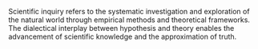 
Scientific inquiry refers to the systematic investigation and exploration of the natural world through empirical methods and theoretical frameworks. The dialectical interplay between hypothesis and theory enables the advancement of scientific knowledge and the approximation of truth.

